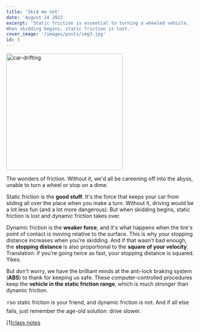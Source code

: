 ```yaml
---
title: 'Skid me not'
date: 'August 24 2022'
excerpt: 'Static friction is essential to turning a wheeled vehicle.
When skidding begins, static friction is lost.'
cover_image: '/images/posts/img3.jpg'
id: 3
---
```


<img src='/images/posts/img3.jpg' width='310' alt='car-drifting' />

The wonders of friction. Without it, we'd all be careening off into the abyss, unable to turn a wheel or stop on a dime.

Static friction is the **good stuff**. It's the force that keeps your car from sliding all over the place when you make a turn. Without it, driving would be a lot less fun (and a lot more dangerous). But when skidding begins, static friction is lost and dynamic friction takes over.

Dynamic friction is the **weaker force**, and it's what happens when the tire's point of contact is moving relative to the surface. This is why your stopping distance increases when you're skidding. And if that wasn't bad enough, the **stopping distance** is also proportional to the **square of your velocity**. Translation: if you're going twice as fast, your stopping distance is squared. Yikes.

But don't worry, we have the brilliant minds at the anti-lock braking system (**ABS**) to thank for keeping us safe. These computer-controlled procedures keep the **vehicle in the static friction range**, which is much stronger than dynamic friction.

⚡so static friction is your friend, and dynamic friction is not. And if all else fails, just remember the age-old solution: drive slower.

[1][class notes](https://classnotes.org.in/class-8/friction/static-sliding-rolling-friction/#:~:text=In%20static%20friction%20the%20object%20is%20actually%20not,kept%20on%20the%20horizontal%20surface%20of%20a%20table.)
